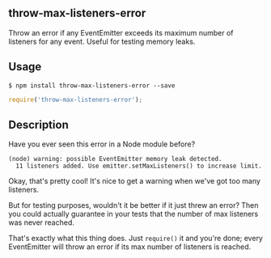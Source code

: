 throw-max-listeners-error
-----

Throw an error if any EventEmitter exceeds its maximum number of listeners for any event. Useful for testing memory leaks.

Usage
---

    $ npm install throw-max-listeners-error --save

```js
require('throw-max-listeners-error');
```

Description
----

Have you ever seen this error in a Node module before?


    (node) warning: possible EventEmitter memory leak detected.
      11 listeners added. Use emitter.setMaxListeners() to increase limit.
    
Okay, that's pretty cool! It's nice to get a warning when we've got too many listeners.

But for testing purposes, wouldn't it be better if it just threw an error? Then you could actually guarantee in your tests that the number of max listeners was never reached.

That's exactly what this thing does. Just `require()` it and you're done; every EventEmitter will throw an error if its max number of listeners is reached.